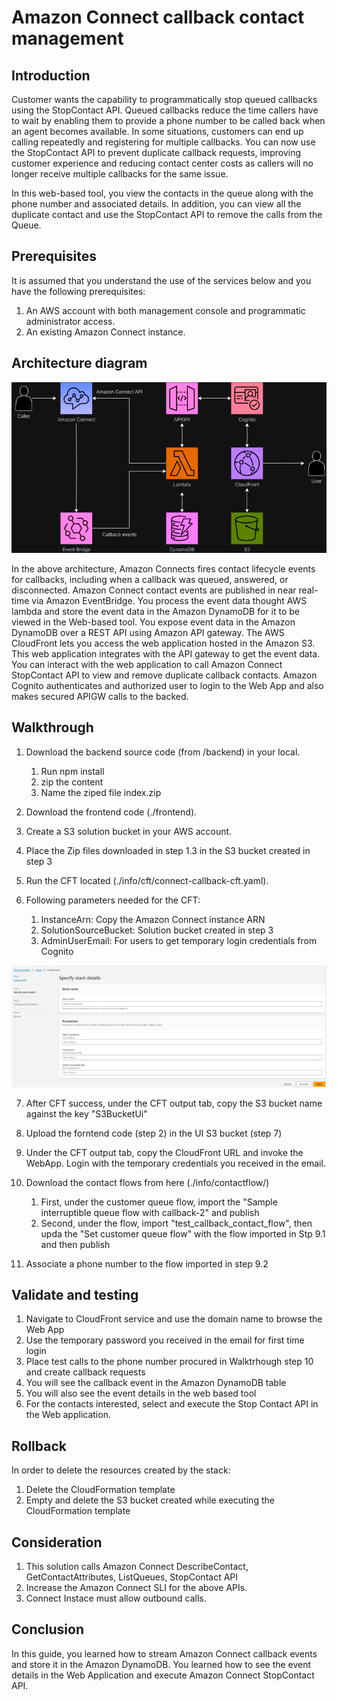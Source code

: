 # Amazon Connect callback contact management

## Introduction

Customer wants the capability to programmatically stop queued callbacks using the StopContact API. Queued callbacks reduce the time callers have to wait by enabling them to provide a phone number to be called back when an agent becomes available. In some situations, customers can end up calling repeatedly and registering for multiple callbacks. You can now use the StopContact API to prevent duplicate callback requests, improving customer experience and reducing contact center costs as callers will no longer receive multiple callbacks for the same issue. 

In this web-based tool, you view the contacts in the queue along with the phone number and associated details. In addition, you can view all the duplicate contact and use the StopContact API to remove the calls from the Queue.

## Prerequisites
It is assumed that you understand the use of the services below and you have the following prerequisites:
1.  An AWS account with both management console and programmatic administrator access.
2.  An existing Amazon Connect instance.


## Architecture diagram 

![Architecture Diagram](images/callback-management-architecture.png?raw=true)

In the above architecture, Amazon Connects fires contact lifecycle events for callbacks, including when a callback was queued, answered, or disconnected. Amazon Connect contact events are published in near real-time via Amazon EventBridge. You process the event data thought AWS lambda and store the event data in the Amazon DynamoDB for it to be viewed in the Web-based tool. You expose event data in the Amazon DynamoDB over a REST API using Amazon API gateway. The AWS CloudFront lets you access the web application hosted in the Amazon S3. This web application integrates with the API gateway to get the event data. You can interact with the web application to call Amazon Connect StopContact API to view and remove duplicate callback contacts. Amazon Cognito authenticates and authorized user to login to the Web App and also makes secured APIGW calls to the backed.


## Walkthrough

1.	Download the backend source code (from /backend) in your local.
    1. Run npm install
    2. zip the content 
    3. Name the ziped file index.zip

2.  Download the frontend code (./frontend).

3.	Create a S3 solution bucket in your AWS account.

4.	Place the Zip files downloaded in step 1.3 in the S3 bucket created in step 3

5.	Run the CFT located (./info/cft/connect-callback-cft.yaml).

6.	Following parameters needed for the CFT:
    1.	InstanceArn: Copy the Amazon Connect instance ARN
    2.	SolutionSourceBucket: Solution bucket created in step 3
    3.  AdminUserEmail: For users to get temporary login credentials from Cognito

![CloudFormation Template Screenshot](images/cft-call-back-stop-contact-cft.png?raw=true)

7. After CFT success, under the CFT output tab, copy the S3 bucket name against the key "S3BucketUi"

8. Upload the forntend code (step 2) in the UI S3 bucket (step 7) 

9. Under the CFT output tab, copy the CloudFront URL and invoke the WebApp. Login with the temporary credentials you received in the email.

10. Download the contact flows from here (./info/contactflow/)
    1. First, under the customer queue flow, import the "Sample interruptible queue flow with callback-2" and publish
    2. Second, under the flow, import "test_callback_contact_flow", then upda the "Set customer queue flow" with the flow imported in Stp 9.1 and then publish

11. Associate a phone number to the flow imported in step 9.2

## Validate and testing
1.  Navigate to CloudFront service and use the domain name to browse the Web App
2.  Use the temporary password you received in the email for first time login
3.	Place test calls to the phone number procured in Walktrhough step 10 and create callback requests
4.	You will see the callback event in the Amazon DynamoDB table
5.	You will also see the event details in the web based tool
6.  For the contacts interested, select and execute the Stop Contact API in the Web application.


## Rollback

In order to delete the resources created by the stack:

1. Delete the CloudFormation template
2. Empty and delete the S3 bucket created while executing the CloudFormation template

## Consideration
1. This solution calls Amazon Connect DescribeContact, GetContactAttributes, ListQueues, StopContact API
2. Increase the Amazon Connect SLI for the above APIs.
3. Connect Instace must allow outbound calls.

## Conclusion
In this guide, you learned how to stream Amazon Connect callback events and store it in the Amazon DynamoDB. You learned how to see the event details in the Web Application and execute Amazon Connect StopContact API.
